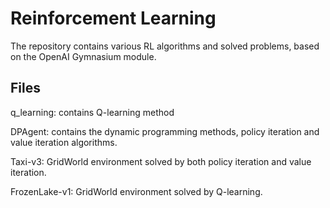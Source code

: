 # Reinforcement Learning

The repository contains various RL algorithms and solved problems, based on the OpenAI Gymnasium module.

## Files

  q_learning: contains Q-learning method
  
  DPAgent: contains the dynamic programming methods, policy
            iteration and value iteration algorithms.
  
  Taxi-v3: GridWorld environment solved by both policy iteration and value iteration.
  
  FrozenLake-v1: GridWorld environment solved by Q-learning.
